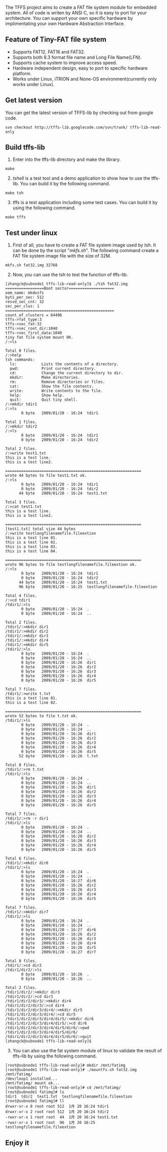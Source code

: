 The TFFS project aims to create a FAT file system module for embedded system. All of code is writen by ANSI C, so it is easy to port for your architecture. You can support your own specific hardware by implimentating your own Hardware Abstraction Interface.

## Feature of Tiny-FAT file system ##
  * Supports FAT12, FAT16 and FAT32.
  * Supports both 8.3 format file name and Long File Name(LFN).
  * Supports cache system to improve access speed.
  * Hardware independent design, easy to port to specific hardware platform.
  * Works under Linux, iTRION and None-OS environment(currently only works under Linux).

## Get latest version ##
You can get the latest version of TFFS-lib by checking out from google code.
```
svn checkout http://tffs-lib.googlecode.com/svn/trunk/ tffs-lib-read-only
```

## Build tffs-lib ##
1. Enter into the tffs-lib directory and make the library.
```
make
```
2. _tshell_ is a test tool and a demo application to show how to use the tffs-lib. You can build it by the following command.
```
make tsh
```
3. tffs is a test application including some test cases. You can build it by using the following command.
```
make tffs
```

## Test under linux ##
1. First of all, you have to create a FAT file system image used by _tsh_. It can be done by the script "_mkfs.sh_". The following command create a FAT file system image file with the size of 32M.
```
mkfs.sh fat32.img 32768
```
2. Now, you can use the tsh to test the function of tffs-lib.
```
[zhangck@subnode1 tffs-lib-read-only]$ ./tsh fat32.img
=================Boot sector====================
oem_name: mkdosfs
byts_per_sec: 512
resvd_sec_cnt: 32
sec_per_clus: 1
================================================
count_of_clusters = 64496
tffs->fat_type:3
tffs->sec_fat:32
tffs->sec_root_dir:1040
tffs->sec_first_data:1040
tiny fat file system mount OK.
/:>ls

Total 0 files.
/:>help
tsh commands:
  ls:           Lists the contents of a directory.
  pwd:          Print current directory.
  cd:           Change the current directory to dir.
  mkdir:        Make directories.
  rm:           Remove directories or files.
  cat:          Show the file contents.
  write:        Write contents to the file.
  help:         Show help.
  quit:         Quit tiny shell.
/:>mkdir tdir1
/:>ls
       0 byte   2009/01/20 - 16:24  tdir1

Total 1 files.
/:>mkdir tdir2
/:>ls
       0 byte   2009/01/20 - 16:24  tdir1
       0 byte   2009/01/20 - 16:24  tdir2

Total 2 files.
/:>write test1.txt
this is a test line.
this is a test line2.

============================================================
wrote 44 bytes to file test1.txt ok.
/:>ls
       0 byte   2009/01/20 - 16:24  tdir1
       0 byte   2009/01/20 - 16:24  tdir2
      44 byte   2009/01/20 - 16:24  test1.txt

Total 3 files.
/:>cat test1.txt
this is a test line.
this is a test line2.

============================================================
[test1.txt] total size 44 bytes
/:>write testlongfilenamefile.fileextion
this is a test line 01.
this is a test line 02.
this is a test line 03.
this is a test line 04.

============================================================
wrote 96 bytes to file testlongfilenamefile.fileextion ok.
/:>ls
       0 byte   2009/01/20 - 16:24  tdir1
       0 byte   2009/01/20 - 16:24  tdir2
      44 byte   2009/01/20 - 16:24  test1.txt
      96 byte   2009/01/20 - 16:25  testlongfilenamefile.fileextion

Total 4 files.
/:>cd tdir1
/tdir1/:>ls
       0 byte   2009/01/20 - 16:24  .
       0 byte   2009/01/20 - 16:24  ..

Total 2 files.
/tdir1/:>mkdir dir1
/tdir1/:>mkdir dir2
/tdir1/:>mkdir dir3
/tdir1/:>mkdir dir4
/tdir1/:>mkdir dir5
/tdir1/:>ls
       0 byte   2009/01/20 - 16:24  .
       0 byte   2009/01/20 - 16:24  ..
       0 byte   2009/01/20 - 16:26  dir1
       0 byte   2009/01/20 - 16:26  dir2
       0 byte   2009/01/20 - 16:26  dir3
       0 byte   2009/01/20 - 16:26  dir4
       0 byte   2009/01/20 - 16:26  dir5

Total 7 files.
/tdir1/:>write t.txt
this is a test line 01.
this is a test line 02.

============================================================
wrote 52 bytes to file t.txt ok.
/tdir1/:>ls
       0 byte   2009/01/20 - 16:24  .
       0 byte   2009/01/20 - 16:24  ..
       0 byte   2009/01/20 - 16:26  dir1
       0 byte   2009/01/20 - 16:26  dir2
       0 byte   2009/01/20 - 16:26  dir3
       0 byte   2009/01/20 - 16:26  dir4
       0 byte   2009/01/20 - 16:26  dir5
      52 byte   2009/01/20 - 16:26  t.txt

Total 8 files.
/tdir1/:>rm t.txt
/tdir1/:>ls
       0 byte   2009/01/20 - 16:24  .
       0 byte   2009/01/20 - 16:24  ..
       0 byte   2009/01/20 - 16:26  dir1
       0 byte   2009/01/20 - 16:26  dir2
       0 byte   2009/01/20 - 16:26  dir3
       0 byte   2009/01/20 - 16:26  dir4
       0 byte   2009/01/20 - 16:26  dir5

Total 7 files.
/tdir1/:>rm -r dir1
/tdir1/:>ls
       0 byte   2009/01/20 - 16:24  .
       0 byte   2009/01/20 - 16:24  ..
       0 byte   2009/01/20 - 16:26  dir2
       0 byte   2009/01/20 - 16:26  dir3
       0 byte   2009/01/20 - 16:26  dir4
       0 byte   2009/01/20 - 16:26  dir5

Total 6 files.
/tdir1/:>mkdir dir6
/tdir1/:>ls
       0 byte   2009/01/20 - 16:24  .
       0 byte   2009/01/20 - 16:24  ..
       0 byte   2009/01/20 - 16:27  dir6
       0 byte   2009/01/20 - 16:26  dir2
       0 byte   2009/01/20 - 16:26  dir3
       0 byte   2009/01/20 - 16:26  dir4
       0 byte   2009/01/20 - 16:26  dir5

Total 7 files.
/tdir1/:>mkdir dir7
/tdir1/:>ls
       0 byte   2009/01/20 - 16:24  .
       0 byte   2009/01/20 - 16:24  ..
       0 byte   2009/01/20 - 16:27  dir6
       0 byte   2009/01/20 - 16:26  dir2
       0 byte   2009/01/20 - 16:26  dir3
       0 byte   2009/01/20 - 16:26  dir4
       0 byte   2009/01/20 - 16:26  dir5
       0 byte   2009/01/20 - 16:27  dir7

Total 8 files.
/tdir1/:>cd dir2
/tdir1/dir2/:>ls
       0 byte   2009/01/20 - 16:26  .
       0 byte   2009/01/20 - 16:26  ..

Total 2 files.
/tdir1/dir2/:>mkdir dir3
/tdir1/dir2/:>cd dir3
/tdir1/dir2/dir3/:>mkdir dir4
/tdir1/dir2/dir3/:>cd dir4
/tdir1/dir2/dir3/dir4/:>mkdir dir5
/tdir1/dir2/dir3/dir4/:>cd dir5
/tdir1/dir2/dir3/dir4/dir5/:>mkdir dir6
/tdir1/dir2/dir3/dir4/dir5/:>cd dir6
/tdir1/dir2/dir3/dir4/dir5/dir6/:>pwd
/tdir1/dir2/dir3/dir4/dir5/dir6/
/tdir1/dir2/dir3/dir4/dir5/dir6/:>quit
[zhangck@subnode1 tffs-lib-read-only]$
```

3. You can also use the fat system module of linux to validate the result of tffs-lib by using the following command.
```
[root@subnode1 tffs-lib-read-only]# mkdir /mnt/fatimg
[root@subnode1 tffs-lib-read-only]# ./mountfs.sh fat32.img /mnt/fatimg/
/dev/loop1 installed...
/mnt/fatimg/ mount ok...
[root@subnode1 tffs-lib-read-only]# cd /mnt/fatimg/
[root@subnode1 fatimg]# ls
tdir1  tdir2  test1.txt  testlongfilenamefile.fileextion
[root@subnode1 fatimg]# ll
drwxr-xr-x 8 root root 512  1月 20 16:24 tdir1
drwxr-xr-x 2 root root 512  1月 20 16:24 tdir2
-rwxr-xr-x 1 root root  44  1月 20 16:24 test1.txt
-rwxr-xr-x 1 root root  96  1月 20 16:25 testlongfilenamefile.fileextion
```

## Enjoy it ##


